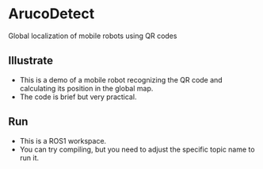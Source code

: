 # ArucoDetect
Global localization of mobile robots using QR codes


## Illustrate
- This is a demo of a mobile robot recognizing the QR code and calculating its position in the global map.  
- The code is brief but very practical.

## Run
- This is a ROS1 workspace.  
- You can try compiling, but you need to adjust the specific topic name to run it.  